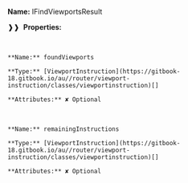 **Name:** IFindViewportsResult

❱❱&nbsp;&nbsp;**Properties:**

&nbsp;&nbsp;&nbsp;&nbsp;&nbsp;
```
**Name:** foundViewports

**Type:** [ViewportInstruction](https://gitbook-18.gitbook.io/au//router/viewport-instruction/classes/viewportinstruction)[]

**Attributes:** ✘ Optional

```

&nbsp;&nbsp;&nbsp;&nbsp;&nbsp;
```
**Name:** remainingInstructions

**Type:** [ViewportInstruction](https://gitbook-18.gitbook.io/au//router/viewport-instruction/classes/viewportinstruction)[]

**Attributes:** ✘ Optional

```

